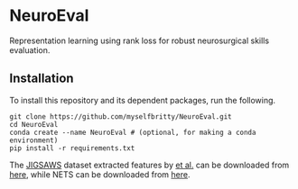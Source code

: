 # NeuroEval

Representation learning using rank loss for robust neurosurgical skills evaluation.


## Installation

To install this repository and its dependent packages, run the following.

~~~
git clone https://github.com/myselfbritty/NeuroEval.git
cd NeuroEval
conda create --name NeuroEval # (optional, for making a conda environment)
pip install -r requirements.txt
~~~

The [JIGSAWS](https://cirl.lcsr.jhu.edu/research/hmm/datasets/jigsaws_release/) dataset extracted features by [et al.](https://github.com/Finspire13/Towards-Unified-Surgical-Skill-Assessment) can be downloaded from [here](https://drive.google.com/drive/folders/1fTDE764HVOAxUlaxWWc9fe66qSGoPxDi?usp=sharing), while NETS can be downloaded from [here](https://nets-iitd.github.io).

